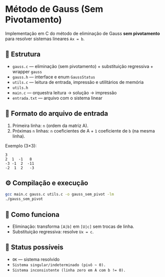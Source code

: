 # Método de Gauss (Sem Pivotamento)

Implementação em C do método de eliminação de Gauss **sem pivotamento** para resolver sistemas lineares `Ax = b`.

## 📂 Estrutura
- `gauss.c` — eliminação (sem pivotamento) + substituição regressiva + wrapper `gauss`
- `gauss.h` — interface e enum `GaussStatus`
- `utils.c` — leitura de entrada, impressão e utilitários de memória
- `utils.h`
- `main.c` — orquestra leitura → solução → impressão
- `entrada.txt` — arquivo com o sistema linear

## 📌 Formato do arquivo de entrada
1. Primeira linha: `n` (ordem da matriz A).
2. Próximas `n` linhas: `n` coeficientes de A + `1` coeficiente de `b` (na mesma linha).

Exemplo (3×3):
```
3
2  1  -1   8
-3 -1  2  -11
-2  1  2   -3
```

## ⚙️ Compilação e execução
```bash
gcc main.c gauss.c utils.c -o gauss_sem_pivot -lm
./gauss_sem_pivot
```

## 🧠 Como funciona
- Eliminação: transforma `[A|b]` em `[U|c]` sem trocas de linha.
- Substituição regressiva: resolve `Ux = c`.

## 🚩 Status possíveis
- `OK` — sistema resolvido
- `Sistema singular/indeterminado (pivô ~ 0).`
- `Sistema inconsistente (linha zero em A com b != 0).`
